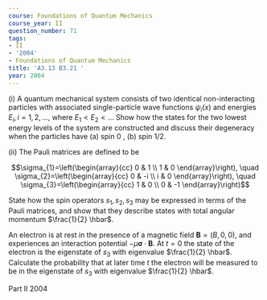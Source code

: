 ```yaml
---
course: Foundations of Quantum Mechanics
course_year: II
question_number: 71
tags:
- II
- '2004'
- Foundations of Quantum Mechanics
title: 'A3.13 B3.21 '
year: 2004
---
```



(i) A quantum mechanical system consists of two identical non-interacting particles with associated single-particle wave functions $\psi_{i}(x)$ and energies $E_{i}, i=1,2, \ldots$, where $E_{1}<E_{2}<\ldots$ Show how the states for the two lowest energy levels of the system are constructed and discuss their degeneracy when the particles have (a) spin 0 , (b) spin $1 / 2$.

(ii) The Pauli matrices are defined to be

$$\sigma_{1}=\left(\begin{array}{cc}
0 & 1 \\
1 & 0
\end{array}\right), \quad \sigma_{2}=\left(\begin{array}{cc}
0 & -i \\
i & 0
\end{array}\right), \quad \sigma_{3}=\left(\begin{array}{cc}
1 & 0 \\
0 & -1
\end{array}\right)$$

State how the spin operators $s_{1}, s_{2}, s_{3}$ may be expressed in terms of the Pauli matrices, and show that they describe states with total angular momentum $\frac{1}{2} \hbar$.

An electron is at rest in the presence of a magnetic field $\mathbf{B}=(B, 0,0)$, and experiences an interaction potential $-\mu \boldsymbol{\sigma} \cdot \mathbf{B}$. At $t=0$ the state of the electron is the eigenstate of $s_{3}$ with eigenvalue $\frac{1}{2} \hbar$. Calculate the probability that at later time $t$ the electron will be measured to be in the eigenstate of $s_{3}$ with eigenvalue $\frac{1}{2} \hbar$.

Part II 2004